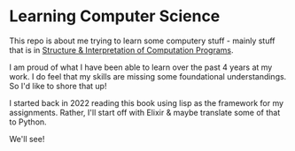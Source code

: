 # Learning Computer Science
This repo is about me trying to learn some computery stuff - mainly stuff that is in [Structure & Interpretation of Computation Programs](https://en.wikipedia.org/wiki/Structure_and_Interpretation_of_Computer_Programs). 

I am proud of what I have been able to learn over the past 4 years at my work. I do feel that my skills are missing some foundational understandings. So I'd like to shore that up! 

I started back in 2022 reading this book using lisp as the framework for my assignments. Rather, I'll start off with Elixir & maybe translate some of that to Python. 

We'll see!
